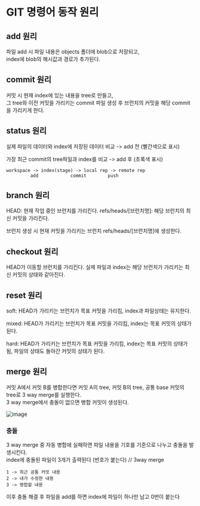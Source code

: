 # GIT 명령어 동작 원리

## add 원리
파일 add 시 파일 내용은 objects 폴더에 blob으로 저장되고,  
index에 blob의 해시값과 경로가 추가된다.

## commit 원리
커밋 시 현재 index에 있는 내용을 tree로 만들고,  
그 tree와 이전 커밋을 가리키는 commit 파일 생성 후 브런치의 커밋을 해당 commit을 가리키게 한다.

## status 원리

실제 파일의 데이터와 index에 저장된 데이터 비교 -> add 전 (빨간색으로 표시)

가장 최근 commit의 tree파일과 index를 비교 -> add 후 (초록색 표시)
```
workspace -> index(stage) -> local rep -> remote rep
         add            commit        push
```
## branch 원리
HEAD: 현재 작업 중인 브런치를 가리킨다.
refs/heads/[브런치명]: 해당 브런치의 최신 커밋을 가리킨다.

브런치 생성 시 현재 커밋을 가리키는 브런치 refs/heads/[브런치명]에 생성한다.

## checkout 원리
HEAD가 이동할 브런치를 가리킨다.
실제 파일과 index는 해당 브런치가 가리키는 최신 커밋의 상태와 같아진다.

## reset 원리
soft: HEAD가 가리키는 브런치가 목표 커밋을 가리킴, index과 파일상태는 유지한다.

mixed: HEAD가 가리키는 브런치가 목표 커밋을 가리킴, index는 목표 커밋의 상태가 된다.

hard: HEAD가 가리키는 브런치가 목표 커밋을 가리킴, index는 목표 커밋의 상태가 됨, 파일의 상태도 돌아간 커밋의 상태가 된다.

## merge 원리
커밋 A에서 커밋 B를 병합한다면
커밋 A의 tree, 커밋 B의 tree, 공통 base 커밋의 tree로 3 way merge를 실행한다.  
3 way merge에서 충돌이 없으면 병합 커밋이 생성된다.

![image](https://user-images.githubusercontent.com/37904040/146739071-b1898138-caea-4c32-89bc-7bc53c233cf6.png)

### 충돌
3 way merge 중 자동 병합에 실패하면 파일 내용을 기호를 기준으로 나누고 충돌을 발생시킨다.  
index에 충돌된 파일이 3개가 출력된다 (번호가 붙는다)	// 3way merge  
```
1 -> 최근 공통 커밋 내용
2 -> 내가 수정한 내용
3 -> 병합할 내용
```

이후 충돌 해결 후 파일을 add를 하면 index에 파일이 하나만 남고 0번이 붙는다
